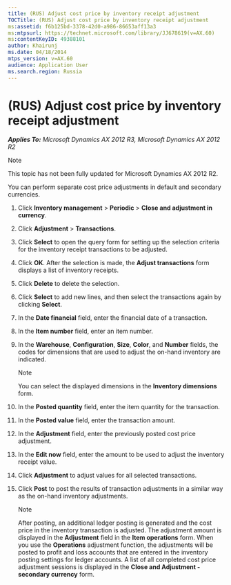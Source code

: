 ```yaml
---
title: (RUS) Adjust cost price by inventory receipt adjustment
TOCTitle: (RUS) Adjust cost price by inventory receipt adjustment
ms:assetid: f6b125bd-3378-42d0-a986-86653aff13a3
ms:mtpsurl: https://technet.microsoft.com/library/JJ678619(v=AX.60)
ms:contentKeyID: 49388101
author: Khairunj
ms.date: 04/18/2014
mtps_version: v=AX.60
audience: Application User
ms.search.region: Russia
---
```


# (RUS) Adjust cost price by inventory receipt adjustment 


_**Applies To:** Microsoft Dynamics AX 2012 R3, Microsoft Dynamics AX 2012 R2_


> [!NOTE]
> <P>This topic has not been fully updated for Microsoft Dynamics AX 2012 R2.</P>



You can perform separate cost price adjustments in default and secondary currencies.

1.  Click **Inventory management** \> **Periodic** \> **Close and adjustment in currency**.

2.  Click **Adjustment** \> **Transactions**.

3.  Click **Select** to open the query form for setting up the selection criteria for the inventory receipt transactions to be adjusted.

4.  Click **OK**. After the selection is made, the **Adjust transactions** form displays a list of inventory receipts.

5.  Click **Delete** to delete the selection.

6.  Click **Select** to add new lines, and then select the transactions again by clicking **Select**.

7.  In the **Date financial** field, enter the financial date of a transaction.

8.  In the **Item number** field, enter an item number.

9.  In the **Warehouse**, **Configuration**, **Size**, **Color**, and **Number** fields, the codes for dimensions that are used to adjust the on-hand inventory are indicated.
    

    > [!NOTE]
    > <P>You can select the displayed dimensions in the <STRONG>Inventory dimensions</STRONG> form.</P>



10. In the **Posted quantity** field, enter the item quantity for the transaction.

11. In the **Posted value** field, enter the transaction amount.

12. In the **Adjustment** field, enter the previously posted cost price adjustment.

13. In the **Edit now** field, enter the amount to be used to adjust the inventory receipt value.

14. Click **Adjustment** to adjust values for all selected transactions.

15. Click **Post** to post the results of transaction adjustments in a similar way as the on-hand inventory adjustments.
    

    > [!NOTE]
    > <P>After posting, an additional ledger posting is generated and the cost price in the inventory transaction is adjusted. The adjustment amount is displayed in the <STRONG>Adjustment</STRONG> field in the <STRONG>Item operations</STRONG> form. When you use the <STRONG>Operations</STRONG> adjustment function, the adjustments will be posted to profit and loss accounts that are entered in the inventory posting settings for ledger accounts. A list of all completed cost price adjustment sessions is displayed in the <STRONG>Close and Adjustment - secondary currency</STRONG> form.</P>


  


